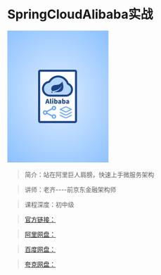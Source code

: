 # SpringCloudAlibaba实战

![img](../../assets/CioPOWA3BGuAI_4BAAEmOLxvCeM265.png)

> 简介：站在阿里巨人肩膀，快速上手微服务架构

> 讲师：老齐----前京东金融架构师

> 课程深度：初中级

> [官方链接：]()

> [阿里网盘：]()

> [百度网盘：]()

> [夸克网盘：]()
